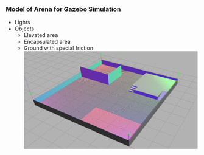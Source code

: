 ### Model of Arena for Gazebo Simulation
- Lights
- Objects
  - Elevated area
  - Encapsulated area
  - Ground with special friction
![arena](docs/arena.png)
